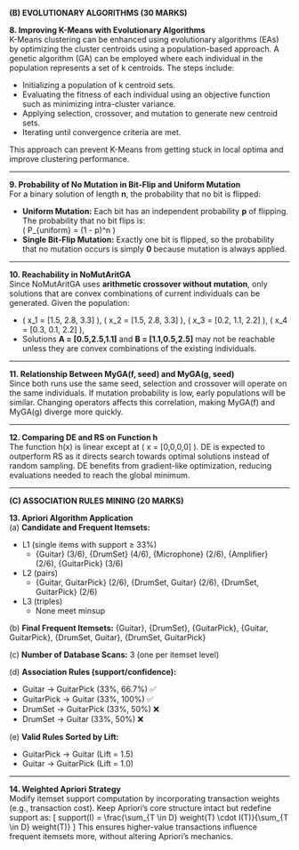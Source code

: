 **(B) EVOLUTIONARY ALGORITHMS (30 MARKS)**

**8. Improving K-Means with Evolutionary Algorithms**  
K-Means clustering can be enhanced using evolutionary algorithms (EAs) by optimizing the cluster centroids using a population-based approach. A genetic algorithm (GA) can be employed where each individual in the population represents a set of k centroids. The steps include:
- Initializing a population of k centroid sets.
- Evaluating the fitness of each individual using an objective function such as minimizing intra-cluster variance.
- Applying selection, crossover, and mutation to generate new centroid sets.
- Iterating until convergence criteria are met.

This approach can prevent K-Means from getting stuck in local optima and improve clustering performance.

---

**9. Probability of No Mutation in Bit-Flip and Uniform Mutation**  
For a binary solution of length **n**, the probability that no bit is flipped:
- **Uniform Mutation:** Each bit has an independent probability **p** of flipping. The probability that no bit flips is:  
  \( P_{uniform} = (1 - p)^n \)
- **Single Bit-Flip Mutation:** Exactly one bit is flipped, so the probability that no mutation occurs is simply **0** because mutation is always applied.

---

**10. Reachability in NoMutAritGA**  
Since NoMutAritGA uses **arithmetic crossover without mutation**, only solutions that are convex combinations of current individuals can be generated. Given the population:
- \( x_1 = [1.5, 2.8, 3.3] \), \( x_2 = [1.5, 2.8, 3.3] \), \( x_3 = [0.2, 1.1, 2.2] \), \( x_4 = [0.3, 0.1, 2.2] \),
- Solutions **A = [0.5,2.5,1.1]** and **B = [1.1,0.5,2.5]** may not be reachable unless they are convex combinations of the existing individuals.

---

**11. Relationship Between MyGA(f, seed) and MyGA(g, seed)**  
Since both runs use the same seed, selection and crossover will operate on the same individuals. If mutation probability is low, early populations will be similar. Changing operators affects this correlation, making MyGA(f) and MyGA(g) diverge more quickly.

---

**12. Comparing DE and RS on Function h**  
The function h(x) is linear except at \( x = [0,0,0,0] \). DE is expected to outperform RS as it directs search towards optimal solutions instead of random sampling. DE benefits from gradient-like optimization, reducing evaluations needed to reach the global minimum.

---

**(C) ASSOCIATION RULES MINING (20 MARKS)**

**13. Apriori Algorithm Application**  
(a) **Candidate and Frequent Itemsets:**
- L1 (single items with support ≥ 33%)
  - {Guitar} (3/6), {DrumSet} (4/6), {Microphone} (2/6), {Amplifier} (2/6), {GuitarPick} (3/6)  
- L2 (pairs)
  - {Guitar, GuitarPick} (2/6), {DrumSet, Guitar} (2/6), {DrumSet, GuitarPick} (2/6)  
- L3 (triples)  
  - None meet minsup  

(b) **Final Frequent Itemsets:** \{Guitar\}, \{DrumSet\}, \{GuitarPick\}, \{Guitar, GuitarPick\}, \{DrumSet, Guitar\}, \{DrumSet, GuitarPick\}

(c) **Number of Database Scans:** 3 (one per itemset level)

(d) **Association Rules (support/confidence):**
- Guitar → GuitarPick (33%, 66.7%) ✅
- GuitarPick → Guitar (33%, 100%) ✅
- DrumSet → GuitarPick (33%, 50%) ❌
- DrumSet → Guitar (33%, 50%) ❌

(e) **Valid Rules Sorted by Lift:**
- GuitarPick → Guitar (Lift = 1.5)
- Guitar → GuitarPick (Lift = 1.0)

---

**14. Weighted Apriori Strategy**  
Modify itemset support computation by incorporating transaction weights (e.g., transaction cost). Keep Apriori’s core structure intact but redefine support as:
  \[ support(I) = \frac{\sum_{T \in D} weight(T) \cdot I(T)}{\sum_{T \in D} weight(T)} \]
This ensures higher-value transactions influence frequent itemsets more, without altering Apriori’s mechanics.

